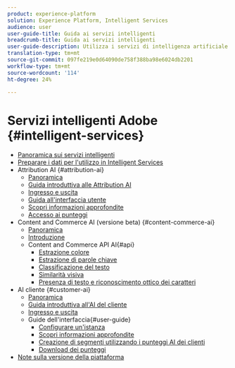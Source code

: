 ```yaml
---
product: experience-platform
solution: Experience Platform, Intelligent Services
audience: user
user-guide-title: Guida ai servizi intelligenti
breadcrumb-title: Guida ai servizi intelligenti
user-guide-description: Utilizza i servizi di intelligenza artificiale per generare valutazioni, scoprire informazioni approfondite e creare segmenti dai dati degli eventi di marketing.
translation-type: tm+mt
source-git-commit: 097fe219e0d64090de758f388ba98e6024db2201
workflow-type: tm+mt
source-wordcount: '114'
ht-degree: 24%

---
```



# Servizi intelligenti  Adobe {#intelligent-services}

* [Panoramica sui servizi intelligenti](home.md)
* [Preparare i dati per l&#39;utilizzo in Intelligent Services](data-preparation.md)
* Attribution AI  {#attribution-ai}
   * [Panoramica](attribution-ai/overview.md)
   * [Guida introduttiva alle Attribution AI](attribution-ai/getting-started.md)
   * [Ingresso e uscita](attribution-ai/input-output.md)
   * [Guida all&#39;interfaccia utente](attribution-ai/user-guide.md)
   * [Scopri informazioni approfondite](attribution-ai/discover-insights.md)
   * [Accesso ai punteggi](attribution-ai/download-scores.md)
* Content and Commerce AI (versione beta) {#content-commerce-ai}
   * [Panoramica](content-commerce-ai/overview.md)
   * [Introduzione](content-commerce-ai/getting-started.md)
   * Content and Commerce API AI{#api}
      * [Estrazione colore](content-commerce-ai/api/color-extraction.md)
      * [Estrazione di parole chiave](content-commerce-ai/api/keyword-extraction.md)
      * [Classificazione del testo](content-commerce-ai/api/text-classification.md)
      * [Similarità visiva](content-commerce-ai/api/visual-similarity.md)
      * [Presenza di testo e riconoscimento ottico dei caratteri](content-commerce-ai/api/optical-character-recognition.md)
* AI cliente {#customer-ai}
   * [Panoramica](customer-ai/overview.md)
   * [Guida introduttiva all&#39;AI del cliente](customer-ai/getting-started.md)
   * [Ingresso e uscita](customer-ai/input-output.md)
   * Guide dell&#39;interfaccia{#user-guide}
      * [Configurare un&#39;istanza](customer-ai/user-guide/configure.md)
      * [Scopri informazioni approfondite](customer-ai/user-guide/discover-insights.md)
      * [Creazione di segmenti utilizzando i punteggi AI dei clienti](customer-ai/user-guide/create-segment.md)
      * [Download dei punteggi](customer-ai/user-guide/download-scores.md)
* [Note sulla versione della piattaforma](https://www.adobe.com/go/platform-release-notes-en)
